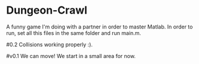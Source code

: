 # Dungeon-Crawl
A funny game I'm doing with a partner in order to master Matlab.
In order to run, set all this files in the same folder and run main.m.









#0.2
Collisions working properly :).

#v0.1
We can move! We start in a small area for now.
